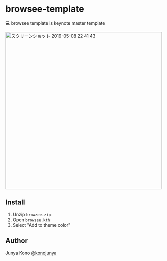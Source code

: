 # browsee-template
💻 browsee template is keynote master template

<img width="500" alt="スクリーンショット 2019-05-08 22 41 43" src="https://user-images.githubusercontent.com/12035578/57379756-7e7a4280-71e2-11e9-928d-58a991b775d7.png">


## Install

1. Unzip `browzee.zip`
2. Open `browsee.kth`
3. Select "Add to theme color"

## Author

Junya Kono [@konojunya](https://twitter.com/konojunya)
